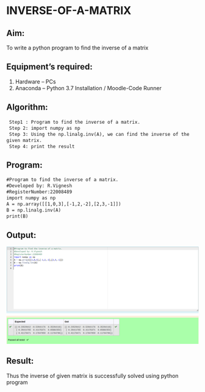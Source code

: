 # INVERSE-OF-A-MATRIX
## Aim:
To write a python program to find the inverse of a matrix
## Equipment’s required:
1. 	Hardware – PCs
2. 	Anaconda – Python 3.7 Installation / Moodle-Code Runner
## Algorithm:
```
 Step1 : Program to find the inverse of a matrix.
 Step 2: import numpy as np
 Step 3: Using the np.linalg.inv(A), we can find the inverse of the given matrix.
 Step 4: print the result
 ```
## Program:
```
#Program to find the inverse of a matrix.
#Developed by: R.Vignesh
#RegisterNumber:22008489
import numpy as np
A = np.array([[1,0,3],[-1,2,-2],[2,3,-1]])
B = np.linalg.inv(A)
print(B)
```














## Output:
![](Inverse.png)
## Result:
Thus the inverse of given matrix is successfully solved using python program

